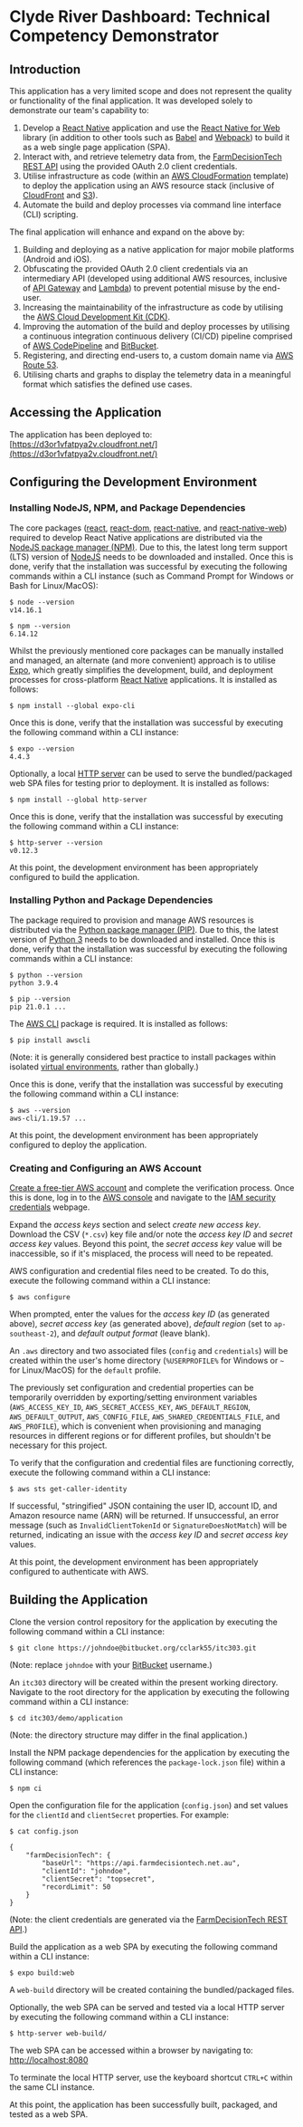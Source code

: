 # Clyde River Dashboard: Technical Competency Demonstrator

## Introduction

This application has a very limited scope and does not represent the quality or functionality of the final application. It was developed solely to demonstrate our team's capability to:

1. Develop a [React Native](https://reactnative.dev/) application and use the [React Native for Web](https://necolas.github.io/react-native-web/) library (in addition to other tools such as [Babel](https://babeljs.io/) and [Webpack](https://webpack.js.org/)) to build it as a web single page application (SPA).
2. Interact with, and retrieve telemetry data from, the [FarmDecisionTech REST API](https://www.farmdecisiontech.net.au/farmdecisiontech-api/) using the provided OAuth 2.0 client credentials.
3. Utilise infrastructure as code (within an [AWS CloudFormation](https://aws.amazon.com/cloudformation/) template) to deploy the application using an AWS resource stack (inclusive of [CloudFront](https://aws.amazon.com/cloudfront/) and [S3](https://aws.amazon.com/s3/)).
4. Automate the build and deploy processes via command line interface (CLI) scripting.

The final application will enhance and expand on the above by:

1. Building and deploying as a native application for major mobile platforms (Android and iOS).
2. Obfuscating the provided OAuth 2.0 client credentials via an intermediary API (developed using additional AWS resources, inclusive of [API Gateway](https://aws.amazon.com/api-gateway/) and [Lambda](https://aws.amazon.com/lambda/)) to prevent potential misuse by the end-user.
3. Increasing the maintainability of the infrastructure as code by utilising the [AWS Cloud Development Kit (CDK)](https://aws.amazon.com/cdk/).
4. Improving the automation of the build and deploy processes by utilising a continuous integration continuous delivery (CI/CD) pipeline comprised of [AWS CodePipeline](https://aws.amazon.com/codepipeline/) and [BitBucket](https://bitbucket.org/).
5. Registering, and directing end-users to, a custom domain name via [AWS Route 53](https://aws.amazon.com/route53/).
6. Utilising charts and graphs to display the telemetry data in a meaningful format which satisfies the defined use cases.

## Accessing the Application

The application has been deployed to: [https://d3or1vfatpya2v.cloudfront.net/](https://d3or1vfatpya2v.cloudfront.net/)

## Configuring the Development Environment

### Installing NodeJS, NPM, and Package Dependencies

The core packages ([react](https://www.npmjs.com/package/react), [react-dom](https://www.npmjs.com/package/react-dom), [react-native](https://www.npmjs.com/package/react-native), and [react-native-web](https://www.npmjs.com/package/react-native-web)) required to develop React Native applications are distributed via the [NodeJS package manager (NPM)](https://www.npmjs.com/). Due to this, the latest long term support (LTS) version of [NodeJS](https://nodejs.org/) needs to be downloaded and installed. Once this is done, verify that the installation was successful by executing the following commands within a CLI instance (such as Command Prompt for Windows or Bash for Linux/MacOS):

    $ node --version
    v14.16.1

    $ npm --version
    6.14.12

Whilst the previously mentioned core packages can be manually installed and managed, an alternate (and more convenient) approach is to utilise [Expo](https://expo.io/), which greatly simplifies the development, build, and deployment processes for cross-platform [React Native](https://reactnative.dev/) applications. It is installed as follows:

    $ npm install --global expo-cli

Once this is done, verify that the installation was successful by executing the following command within a CLI instance:

    $ expo --version
    4.4.3

Optionally, a local [HTTP server](https://www.npmjs.com/package/http-server) can be used to serve the bundled/packaged web SPA files for testing prior to deployment. It is installed as follows:

    $ npm install --global http-server

Once this is done, verify that the installation was successful by executing the following command within a CLI instance:

    $ http-server --version
    v0.12.3

At this point, the development environment has been appropriately configured to build the application.

### Installing Python and Package Dependencies

The package required to provision and manage AWS resources is distributed via the [Python package manager (PIP)](https://pypi.org/). Due to this, the latest version of [Python 3](https://www.python.org/) needs to be downloaded and installed. Once this is done, verify that the installation was successful by executing the following commands within a CLI instance:

    $ python --version
    python 3.9.4

    $ pip --version
    pip 21.0.1 ...

The [AWS CLI](https://pypi.org/project/awscli/) package is required. It is installed as follows:

    $ pip install awscli

(Note: it is generally considered best practice to install packages within isolated [virtual environments](https://docs.python.org/3/tutorial/venv.html), rather than globally.)

Once this is done, verify that the installation was successful by executing the following command within a CLI instance:

    $ aws --version
    aws-cli/1.19.57 ...

At this point, the development environment has been appropriately configured to deploy the application.

### Creating and Configuring an AWS Account

[Create a free-tier AWS account](https://portal.aws.amazon.com/billing/signup) and complete the verification process. Once this is done, log in to the [AWS console](https://console.aws.amazon.com/) and navigate to the [IAM security credentials](https://console.aws.amazon.com/iam/home#/security_credentials) webpage.

Expand the *access keys* section and select *create new access key*. Download the CSV (`*.csv`) key file and/or note the *access key ID* and *secret access key* values. Beyond this point, the *secret access key* value will be inaccessible, so if it's misplaced, the process will need to be repeated.

AWS configuration and credential files need to be created. To do this, execute the following command within a CLI instance:

    $ aws configure

When prompted, enter the values for the *access key ID* (as generated above), *secret access key* (as generated above), *default region* (set to `ap-southeast-2`), and *default output format* (leave blank).

An `.aws` directory and two associated files (`config` and `credentials`) will be created within the user's home directory (`%USERPROFILE%` for Windows or `~` for Linux/MacOS) for the `default` profile.

The previously set configuration and credential properties can be temporarily overridden by exporting/setting environment variables (`AWS_ACCESS_KEY_ID`, `AWS_SECRET_ACCESS_KEY`, `AWS_DEFAULT_REGION`, `AWS_DEFAULT_OUTPUT`, `AWS_CONFIG_FILE`, `AWS_SHARED_CREDENTIALS_FILE`, and `AWS_PROFILE`), which is convenient when provisioning and managing resources in different regions or for different profiles, but shouldn't be necessary for this project.

To verify that the configuration and credential files are functioning correctly, execute the following command within a CLI instance:

    $ aws sts get-caller-identity

If successful, "stringified" JSON containing the user ID, account ID, and Amazon resource name (ARN) will be returned. If unsuccessful, an error message (such as `InvalidClientTokenId` or `SignatureDoesNotMatch`) will be returned, indicating an issue with the *access key ID* and *secret access key* values.

At this point, the development environment has been appropriately configured to authenticate with AWS.

## Building the Application

Clone the version control repository for the application by executing the following command within a CLI instance:

    $ git clone https://johndoe@bitbucket.org/cclark55/itc303.git

(Note: replace `johndoe` with your [BitBucket](https://bitbucket.org/) username.)

An `itc303` directory will be created within the present working directory. Navigate to the root directory for the application by executing the following command within a CLI instance:

    $ cd itc303/demo/application

(Note: the directory structure may differ in the final application.)

Install the NPM package dependencies for the application by executing the following command (which references the `package-lock.json` file) within a CLI instance:

    $ npm ci

Open the configuration file for the application (`config.json`) and set values for the `clientId` and `clientSecret` properties. For example:

    $ cat config.json

    {
        "farmDecisionTech": {
            "baseUrl": "https://api.farmdecisiontech.net.au",
            "clientId": "johndoe",
            "clientSecret": "topsecret",
            "recordLimit": 50
        }
    }

(Note: the client credentials are generated via the [FarmDecisionTech REST API](https://www.farmdecisiontech.net.au/farmdecisiontech-api/).)

Build the application as a web SPA by executing the following command within a CLI instance:

    $ expo build:web

A `web-build` directory will be created containing the bundled/packaged files.

Optionally, the web SPA can be served and tested via a local HTTP server by executing the following command within a CLI instance:

    $ http-server web-build/

The web SPA can be accessed within a browser by navigating to: [http://localhost:8080](http://localhost:8080)

To terminate the local HTTP server, use the keyboard shortcut `CTRL+C` within the same CLI instance.

At this point, the application has been successfully built, packaged, and tested as a web SPA.
